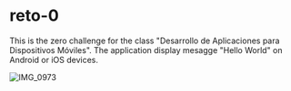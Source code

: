 # reto-0

This is the zero challenge for the class "Desarrollo de Aplicaciones para Dispositivos Móviles". The application display mesagge "Hello World" on Android or iOS devices.

![IMG_0973](https://user-images.githubusercontent.com/5405103/184712976-777a969a-9747-4739-a560-cd38c35c7a69.PNG)
